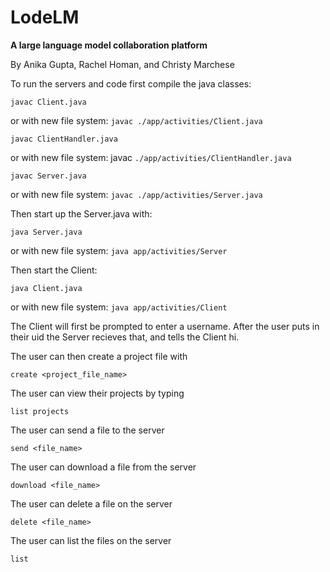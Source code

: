 # LodeLM
**A large language model collaboration platform**

By Anika Gupta, Rachel Homan, and Christy Marchese

To run the servers and code first compile the java classes:

`javac Client.java`

or with new file system: `javac ./app/activities/Client.java`

`javac ClientHandler.java`

or with new file system: javac `./app/activities/ClientHandler.java`

`javac Server.java`

or with new file system: `javac ./app/activities/Server.java`


Then start up the Server.java with:

`java Server.java`

or with new file system: `java app/activities/Server`

Then start the Client:

`java Client.java`

or with new file system: `java app/activities/Client`


The Client will first be prompted to enter a username. After the user puts in their uid the Server recieves that, and tells the Client hi.


The user can then create a project file with

`create <project_file_name>`

The user can view their projects by typing

`list projects`

The user can send a file to the server

`send <file_name>`

The user can download a file from the server

`download <file_name>`

The user can delete a file on the server

`delete <file_name>`

The user can list the files on the server

`list`
